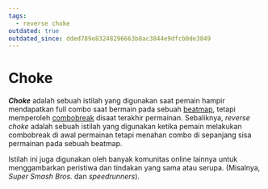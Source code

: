 ```yaml
---
tags:
  - reverse choke
outdated: true
outdated_since: dded789e83248296663b8ac3844e9dfcb0de3849
---
```


# Choke

***Choke*** adalah sebuah istilah yang digunakan saat pemain hampir mendapatkan full combo saat bermain pada sebuah [beatmap](/wiki/Beatmap), tetapi memperoleh [combobreak](/wiki/Glossary/Combobreak) disaat terakhir permainan. Sebaliknya, *reverse choke* adalah sebuah istilah yang digunakan ketika pemain melakukan combobreak di awal permainan tetapi menahan combo di sepanjang sisa permainan pada sebuah beatmap.

Istilah ini juga digunakan oleh banyak komunitas online lainnya untuk menggambarkan peristiwa dan tindakan yang sama atau serupa. (Misalnya, *Super Smash Bros.* dan *speedrunners*).

<!--TODO: Add images and links-->
